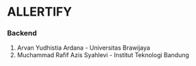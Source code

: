 
# ALLERTIFY

### Backend
1. Arvan Yudhistia Ardana - Universitas Brawijaya
2. Muchammad Rafif Azis Syahlevi - Institut Teknologi Bandung


